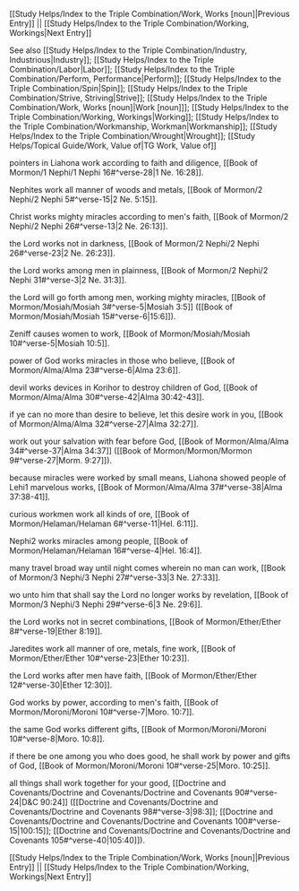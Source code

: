 [[Study Helps/Index to the Triple Combination/Work, Works [noun]|Previous Entry]]  ||  [[Study Helps/Index to the Triple Combination/Working, Workings|Next Entry]]

 See also [[Study Helps/Index to the Triple Combination/Industry, Industrious|Industry]]; [[Study Helps/Index to the Triple Combination/Labor|Labor]]; [[Study Helps/Index to the Triple Combination/Perform, Performance|Perform]]; [[Study Helps/Index to the Triple Combination/Spin|Spin]]; [[Study Helps/Index to the Triple Combination/Strive, Striving|Strive]]; [[Study Helps/Index to the Triple Combination/Work, Works [noun]|Work [noun]]]; [[Study Helps/Index to the Triple Combination/Working, Workings|Working]]; [[Study Helps/Index to the Triple Combination/Workmanship, Workman|Workmanship]]; [[Study Helps/Index to the Triple Combination/Wrought|Wrought]]; [[Study Helps/Topical Guide/Work, Value of|TG Work, Value of]]

 pointers in Liahona work according to faith and diligence, [[Book of Mormon/1 Nephi/1 Nephi 16#^verse-28|1 Ne. 16:28]].

 Nephites work all manner of woods and metals, [[Book of Mormon/2 Nephi/2 Nephi 5#^verse-15|2 Ne. 5:15]].

 Christ works mighty miracles according to men's faith, [[Book of Mormon/2 Nephi/2 Nephi 26#^verse-13|2 Ne. 26:13]].

 the Lord works not in darkness, [[Book of Mormon/2 Nephi/2 Nephi 26#^verse-23|2 Ne. 26:23]].

 the Lord works among men in plainness, [[Book of Mormon/2 Nephi/2 Nephi 31#^verse-3|2 Ne. 31:3]].

 the Lord will go forth among men, working mighty miracles, [[Book of Mormon/Mosiah/Mosiah 3#^verse-5|Mosiah 3:5]] ([[Book of Mormon/Mosiah/Mosiah 15#^verse-6|15:6]]).

 Zeniff causes women to work, [[Book of Mormon/Mosiah/Mosiah 10#^verse-5|Mosiah 10:5]].

 power of God works miracles in those who believe, [[Book of Mormon/Alma/Alma 23#^verse-6|Alma 23:6]].

 devil works devices in Korihor to destroy children of God, [[Book of Mormon/Alma/Alma 30#^verse-42|Alma 30:42-43]].

 if ye can no more than desire to believe, let this desire work in you, [[Book of Mormon/Alma/Alma 32#^verse-27|Alma 32:27]].

 work out your salvation with fear before God, [[Book of Mormon/Alma/Alma 34#^verse-37|Alma 34:37]] ([[Book of Mormon/Mormon/Mormon 9#^verse-27|Morm. 9:27]]).

 because miracles were worked by small means, Liahona showed people of Lehi1 marvelous works, [[Book of Mormon/Alma/Alma 37#^verse-38|Alma 37:38-41]].

 curious workmen work all kinds of ore, [[Book of Mormon/Helaman/Helaman 6#^verse-11|Hel. 6:11]].

 Nephi2 works miracles among people, [[Book of Mormon/Helaman/Helaman 16#^verse-4|Hel. 16:4]].

 many travel broad way until night comes wherein no man can work, [[Book of Mormon/3 Nephi/3 Nephi 27#^verse-33|3 Ne. 27:33]].

 wo unto him that shall say the Lord no longer works by revelation, [[Book of Mormon/3 Nephi/3 Nephi 29#^verse-6|3 Ne. 29:6]].

 the Lord works not in secret combinations, [[Book of Mormon/Ether/Ether 8#^verse-19|Ether 8:19]].

 Jaredites work all manner of ore, metals, fine work, [[Book of Mormon/Ether/Ether 10#^verse-23|Ether 10:23]].

 the Lord works after men have faith, [[Book of Mormon/Ether/Ether 12#^verse-30|Ether 12:30]].

 God works by power, according to men's faith, [[Book of Mormon/Moroni/Moroni 10#^verse-7|Moro. 10:7]].

 the same God works different gifts, [[Book of Mormon/Moroni/Moroni 10#^verse-8|Moro. 10:8]].

 if there be one among you who does good, he shall work by power and gifts of God, [[Book of Mormon/Moroni/Moroni 10#^verse-25|Moro. 10:25]].

 all things shall work together for your good, [[Doctrine and Covenants/Doctrine and Covenants/Doctrine and Covenants 90#^verse-24|D&C 90:24]] ([[Doctrine and Covenants/Doctrine and Covenants/Doctrine and Covenants 98#^verse-3|98:3]]; [[Doctrine and Covenants/Doctrine and Covenants/Doctrine and Covenants 100#^verse-15|100:15]]; [[Doctrine and Covenants/Doctrine and Covenants/Doctrine and Covenants 105#^verse-40|105:40]]).

[[Study Helps/Index to the Triple Combination/Work, Works [noun]|Previous Entry]]  ||  [[Study Helps/Index to the Triple Combination/Working, Workings|Next Entry]]